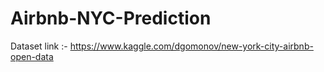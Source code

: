 # Airbnb-NYC-Prediction




Dataset link :- https://www.kaggle.com/dgomonov/new-york-city-airbnb-open-data
